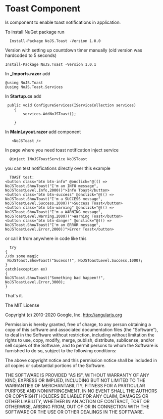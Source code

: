 ﻿
# Toast Component
Is component to enable toast notifications in application.


To install NuGet package run

      Install-Package NoJS.Toast -Version 1.0.0

Version with setting up countdown timer manually (old version was hardcoded to 5 seconds)
      
    Install-Package NoJS.Toast -Version 1.0.1

In **_Imports.razor**
 add
 
    @using NoJS.Toast
    @using NoJS.Toast.Services

In **Startup.cs**
 add
 
     public void ConfigureServices(IServiceCollection services)
        {
            services.AddNoJSToast();

        }
In **MainLayout.razor**
 add component
 
       <NoJSToast />


In page where you need toast notification inject service
 
      @inject INoJSToastService NoJSToast


you can test notifications directly over this example
 
      TOAST test:
    <button class="btn btn-info" @onclick="@(() => NoJSToast.ShowToast("I'm an INFO message", NoJSToastLevel.Info,2000))">Info Toast</button>
    <button class="btn btn-success" @onclick="@(() => NoJSToast.ShowToast("I'm a SUCCESS message", NoJSToastLevel.Success,2000))">Success Toast</button>
    <button class="btn btn-warning" @onclick="@(() => NoJSToast.ShowToast("I'm a WARNING message", NoJSToastLevel.Warning,2000))">Warning Toast</button>
    <button class="btn btn-danger" @onclick="@(() => NoJSToast.ShowToast("I'm an ERROR message", NoJSToastLevel.Error,2000))">Error Toast</button>


or call it from anywhere in code like this
 
      try
    {
    //do some magic
     NoJSToast.ShowToast("Sucess!!", NoJSToastLevel.Success,1000);
    }
    catch(exception ex)
    {
    NoJSToast.ShowToast("Something bad happen!!", NoJSToastLevel.Error,3000);
    }


That's it.


The MIT License

Copyright (c) 2010-2020 Google, Inc. http://angularjs.org

Permission is hereby granted, free of charge, to any person obtaining a copy
of this software and associated documentation files (the "Software"), to deal
in the Software without restriction, including without limitation the rights
to use, copy, modify, merge, publish, distribute, sublicense, and/or sell
copies of the Software, and to permit persons to whom the Software is
furnished to do so, subject to the following conditions:

The above copyright notice and this permission notice shall be included in
all copies or substantial portions of the Software.

THE SOFTWARE IS PROVIDED "AS IS", WITHOUT WARRANTY OF ANY KIND, EXPRESS OR
IMPLIED, INCLUDING BUT NOT LIMITED TO THE WARRANTIES OF MERCHANTABILITY,
FITNESS FOR A PARTICULAR PURPOSE AND NONINFRINGEMENT. IN NO EVENT SHALL THE
AUTHORS OR COPYRIGHT HOLDERS BE LIABLE FOR ANY CLAIM, DAMAGES OR OTHER
LIABILITY, WHETHER IN AN ACTION OF CONTRACT, TORT OR OTHERWISE, ARISING FROM,
OUT OF OR IN CONNECTION WITH THE SOFTWARE OR THE USE OR OTHER DEALINGS IN
THE SOFTWARE.

